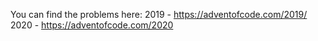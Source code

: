 You can find the problems here: 
2019 - https://adventofcode.com/2019/
2020 - https://adventofcode.com/2020